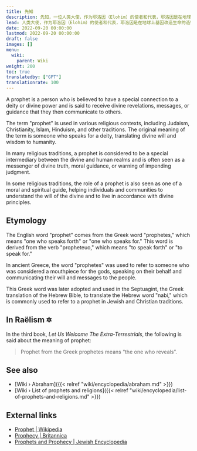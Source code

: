 ```yaml
---
title: 先知
description: 先知，一位人类大使，作为耶洛因（Elohim）的使者和代表，耶洛因是在地球上基因改造生命的造物主文明。纵观历史，许多人被选为先知。他们每个人要么完全激发了一场新的宗教运动，要么至少留下了书面或口头传统。无论哪种情况，最终都会为地球上埃洛希米亚遗产的保存和塑造做出贡献。
lead: 人类大使，作为耶洛因（Elohim）的使者和代表，耶洛因是在地球上基因改造生命的造物主文明。纵观历史，许多人被选为先知。他们每个人要么完全激发了一场新的宗教运动，要么至少留下了书面或口头传统。无论哪种情况，最终都会为地球上埃洛希米亚遗产的保存和塑造做出贡献。
date: 2022-09-20 00:00:00
lastmod: 2022-09-20 00:00:00
draft: false
images: []
menu:
  wiki:
    parent: Wiki
weight: 200
toc: true
translatedby: ["GPT"]
translationrate: 100
---
```


A prophet is a person who is believed to have a special connection to a deity or divine power and is said to receive divine revelations, messages, or guidance that they then communicate to others.

The term "prophet" is used in various religious contexts, including Judaism, Christianity, Islam, Hinduism, and other traditions. The original meaning of the term is someone who speaks for a deity, translating divine will and wisdom to humanity.

In many religious traditions, a prophet is considered to be a special intermediary between the divine and human realms and is often seen as a messenger of divine truth, moral guidance, or warning of impending judgment.

In some religious traditions, the role of a prophet is also seen as one of a moral and spiritual guide, helping individuals and communities to understand the will of the divine and to live in accordance with divine principles.

## Etymology

The English word "prophet" comes from the Greek word "prophetes," which means "one who speaks forth" or "one who speaks for." This word is derived from the verb "propheteuo," which means "to speak forth" or "to speak for."

In ancient Greece, the word "prophetes" was used to refer to someone who was considered a mouthpiece for the gods, speaking on their behalf and communicating their will and messages to the people.

This Greek word was later adopted and used in the Septuagint, the Greek translation of the Hebrew Bible, to translate the Hebrew word "nabi," which is commonly used to refer to a prophet in Jewish and Christian traditions.

## In Raëlism 🔯

In the third book, _Let Us Welcome The Extra-Terrestrials_, the following is said about the meaning of prophet:

> Prophet from the Greek prophetes means “the one who reveals”.

## See also

- [Wiki › Abraham]({{< relref "wiki/encyclopedia/abraham.md" >}})
- [Wiki › List of prophets and religions]({{< relref "wiki/encyclopedia/list-of-prophets-and-religions.md" >}})

## External links

- [Prophet | Wikipedia](https://en.wikipedia.org/wiki/Prophet)
- [Prophecy | Britannica](https://www.britannica.com/topic/prophecy)
- [Prophets and Prophecy | Jewish Encyclopedia](https://www.jewishencyclopedia.com/articles/12389-prophets-and-prophecy)
